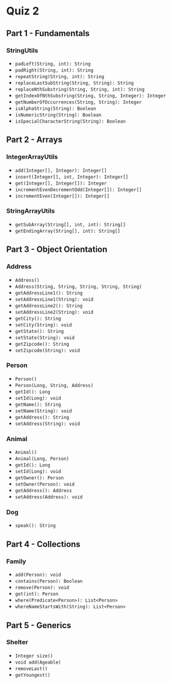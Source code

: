 # Quiz 2

## Part 1 - Fundamentals

### StringUtils
* `padLeft(String, int): String`
* `padRight(String, int): String`
* `repeatString(String, int): String`
* `replaceLastSubString(String, String): String`
* `replaceNthSubstring(String, String, int): String`
* `getIndexOfNthSubstring(String, String, Integer): Integer`
* `getNumberOfOccurrences(String, String): Integer`
* `isAlphaString(String): Boolean`
* `isNumericString(String): Boolean`
* `isSpecialCharacterString(String): Boolean`

## Part 2 - Arrays
### IntegerArrayUtils
* `add(Integer[], Integer): Integer[]`
* `insert(Integer[], int, Integer): Integer[]`
* `get(Integer[], Integer[]): Integer`
* `incrementEvenDecrementOdd(Integer[]): Integer[]`
* `incrementEven(Integer[]): Integer[]`

### StringArrayUtils
* `getSubArray(String[], int, int): String[]`
* `getEndingArray(String[], int): String[]`

## Part 3 - Object Orientation
### Address
* `Address()`
* `Address(String, String, String, String, String)`
* `getAddressLine1(): String`
* `setAddressLine1(String): void`
* `getAddressLine2(): String`
* `setAddressLine2(String): void`
* `getCity(): String`
* `setCity(String): void`
* `getState(): String`
* `setState(String): void`
* `getZipcode(): String`
* `setZipcode(String): void`

### Person
* `Person()`
* `Person(Long, String, Address)`
* `getId(): Long`
* `setId(Long): void`
* `getName(): String`
* `setName(String): void`
* `getAddress(): String`
* `setAddress(String): void`

### Animal
* `Animal()`
* `Animal(Long, Person)`
* `getId(): Long`
* `setId(Long): void`
* `getOwner(): Person`
* `setOwner(Person): void`
* `getAddress(): Address`
* `setAddress(Address): void`

### Dog
* `speak(): String`


## Part 4 - Collections
### Family
* `add(Person): void`
* `contains(Person): Boolean`
* `remove(Person): void`
* `get(int): Person`
* `where(Predicate<Person>): List<Person>`
* `whereNameStartsWith(String): List<Person>`







## Part 5 - Generics
### Shelter
* `Integer size()`
* `void add(Ageable)`
* `removeLast()`
* `getYoungest()`
